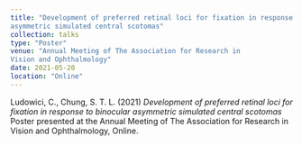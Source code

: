 ```yaml
---
title: "Development of preferred retinal loci for fixation in response to binocular
asymmetric simulated central scotomas"
collection: talks
type: "Poster"
venue: "Annual Meeting of The Association for Research in
Vision and Ophthalmology"
date: 2021-05-20
location: "Online"
---
```


Ludowici, C., Chung, S. T. L. (2021) <i>Development of preferred retinal loci for fixation in response to binocular asymmetric simulated central scotomas </i> Poster presented at the Annual Meeting of The Association for Research in Vision and Ophthalmology, Online.
